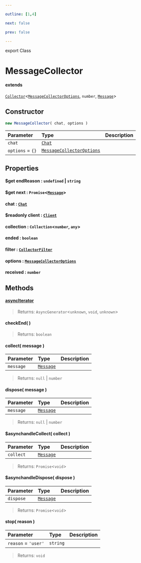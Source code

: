 ```yaml
---

outline: [1,4]

next: false

prev: false

---
```


export Class
# MessageCollector
#### extends
 [`Collector`](./Collector.md)<[`MessageCollectorOptions`](../interfaces/MessageCollectorOptions.md), `number`, [`Message`](./Message.md)>

## Constructor
 ```ts
 new MessageCollector( chat, options )
 ```
 
 | Parameter | Type | Description |
| :--- | :--- | :--- |
| `chat` | [`Chat`](../type-aliases/Chat.md) | |
| `options` = `{}` | [`MessageCollectorOptions`](../interfaces/MessageCollectorOptions.md) | |

## Properties

#### $get endReason : `undefined` \| `string`

#### $get next : `Promise`<[`Message`](./Message.md)>

#### chat : [`Chat`](../type-aliases/Chat.md)

#### $readonly client : [`Client`](./Client.md)

#### collection : `Collection`<`number`, `any`>

#### ended : `boolean`

#### filter : [`CollectorFilter`](../type-aliases/CollectorFilter.md)

#### options : [`MessageCollectorOptions`](../interfaces/MessageCollectorOptions.md)

#### received : `number`

## Methods

#### [asyncIterator]( )

> 
> 
> Returns: `AsyncGenerator`<`unknown`, `void`, `unknown`>

#### checkEnd( )

> 
> 
> Returns: `boolean`

#### collect( message )
| Parameter | Type | Description |
| :--- | :--- | :--- |
| `message` | [`Message`](./Message.md) | |
> 
> 
> Returns: `null` \| `number`

#### dispose( message )
| Parameter | Type | Description |
| :--- | :--- | :--- |
| `message` | [`Message`](./Message.md) | |
> 
> 
> Returns: `null` \| `number`

#### $asynchandleCollect( collect )
| Parameter | Type | Description |
| :--- | :--- | :--- |
| `collect` | [`Message`](./Message.md) | |
> 
> 
> Returns: `Promise`<`void`>

#### $asynchandleDispose( dispose )
| Parameter | Type | Description |
| :--- | :--- | :--- |
| `dispose` | [`Message`](./Message.md) | |
> 
> 
> Returns: `Promise`<`void`>

#### stop( reason )
| Parameter | Type | Description |
| :--- | :--- | :--- |
| `reason` = `'user'` | `string` | |
> 
> 
> Returns: `void`
